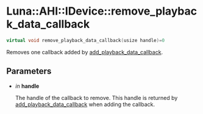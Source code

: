 # Luna::AHI::IDevice::remove_playback_data_callback

```c++
virtual void remove_playback_data_callback(usize handle)=0
```

Removes one callback added by [add_playback_data_callback](struct_luna_1_1_a_h_i_1_1_i_device_1a16adab6e419f81fbb0b222d30d378cd1.md). 



## Parameters
* *in* **handle**

    The handle of the callback to remove. This handle is returned by [add_playback_data_callback](struct_luna_1_1_a_h_i_1_1_i_device_1a16adab6e419f81fbb0b222d30d378cd1.md) when adding the callback. 

